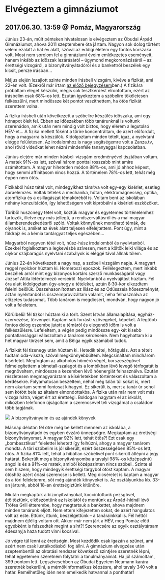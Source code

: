 # Elvégeztem a gimnáziumot
## 2017.06.30. 13:59 @ Pomáz, Magyarország
Június 23-án, múlt pénteken hivatalosan is elvégeztem az Óbudai Árpád Gimnáziumot, ahova 2011 szeptembere óta jártam. Nagyon sok dolog történt velem ezalatt a hat év alatt, szóval az eddigi életem egy fontos korszaka volt. Most nem sorolom fel a gimnáziumi éveim emlékezetes eseményeit, hanem inkább az időszak lezárásáról – úgymond megkoronázásáról – az érettségi vizsgáról, a bizonyítványátadóról és a bankettről beszélek egy kicsit, persze írásban...

Május elején lezajlott szinte minden írásbeli vizsgám, kivéve a fizikát, ami 22-én volt. (Ezekről már írtam  [az előző bejegyzésem](https://www.czeglediaron.hu/2017/05/irasbeli-erettsegi.html)ben.) A fizikára próbáltam eleget készülni, mégis sok tesztkérdést elrontottam, ezért az írásbelim csak 68%-os lett. Ezután igyekeztem a szóbelire tökéletesen felkészülni, mert mindössze két pontot veszíthettem, ha ötös fizikát szerettem volna.

A fizika írásbeli után következett a szóbelire készülés időszaka, ami egy hónapot ölelt fel. Ebben az időszakban több tanárunknál is voltunk szerenádon, amik után nem mindig volt biztos, hogy elérem a legutolsó HÉV-et... A fizika mellett főként a törire koncentráltam, de azért előfordult, hogy a magyarra is készülök. Kidolgoztam minden tételt, igaz, a nyelvtant eléggé felületesen. Az irodalomhoz is nagy segítségemre volt a Zanza.tv, ahol rövid videókat lehet nézni mindenféle tananyaggal kapcsolatban.

Június elejére már minden írásbeli vizsgám eredményével tisztában voltam. A matek 91%-os lett, szóval három ponttal rosszabb mint amire számítottam. A magyar hihetetlen módon 88%-os, ami jó ahhoz képest, hogy semmi affinitásom nincs hozzá. A történelem 78%-os lett, tehát még éppen nem ötös.

Fizikából húsz tétel volt, mindegyikhez társítva volt egy-egy kísérlet, esetleg ábraelemzés. Voltak tételek a mechanika, hőtan, elektromágnesség, optika, atomfizika és a csillagászat témaköréből is. Voltam bent az iskolában néhány konzultáción, így lehetőségem volt kipróbálni a kísérleti eszközöket.

Töriből huszonegy tétel volt, köztük magyar és egyetemes történelemhez tartozók, illetve egy más jellegű, a rendszerváltásról és a mai magyar államberendezkedésről szóló. Voltak könnyűnek mondható témák, de olyanok is, amiket az évek alatt teljesen elfelejtettem. Pont úgy, mint a földrajz és a kémia tantárgyat teljes egészében...

Magyarból negyven tétel volt, húsz-húsz irodalomból és nyelvtanból. Ezekkel foglalkoztam a legkevésbé szívesen, mert a költők lelki világa és az olykor szájbarágós nyelvtani szabályok is eléggé távol állnak tőlem.

Június 22-én következett a nagy nap, a szóbeli vizsgáim napja. A magyart reggel nyolckor húztam ki. Homéroszi eposzok. Fellélegeztem, mert inkább beszélek arról mint egy bizonyos kortárs szerző munkásságáról vagy József Attila létértelmező verseiről. Nyelvtanból a nyelvújítást húztam. Fél óra alatt kidolgoztam úgy-ahogy a tételeket, aztán 8:30-kor elkezdtem felelni belőlük. Összehasonlítottam az Iliász és az Odüsszeia hőseszményét, aztán nyelvtanból is összeimprovizáltam valamit, néha felhasználva az előzetes tudásomat. Több tanárom is megdicsért, mondván, hogy nagyon jó volt a feleletem.

Körülbelül fél tízkor húztam ki a törit. Szent István államalapítása, egyház-szervezése, törvényei. Kaptam sok forrást: szövegeket, képeket. A legtöbb fontos dolog eszembe jutott a témáról és elegendő időm is volt a felkészülésre. Lefeleltem, a végén pedig mindössze egy-két kisebb pontatlansággal válaszoltam a tanárom kérdéseire. Nem hagyhattam ki a hét magyar törzset sem, amit a Bëlga egyik számából tudok.

A fizikát fél tizenegy után húztam ki. Hetedik tétel, hőtágulás. Azt a tételt tudtam oda-vissza, szóval megkönnyebbültem. Megcsináltam mindhárom kísérletet. Megfogtam az alkoholos hőmérő végét, borszeszégővel felmelegítettem a bimetall-szalagot és a lombikban lévő levegő térfogatát is megnöveltem, mindössze a kezemben lévő hőenergiát felhasználva. Ezután részletesen megmagyaráztam a kísérletekben történteket és válaszoltam a kérdésekre. Folyamatosan beszéltem, néhol még talán túl sokat is, mert nem akartam semmi fontosat kihagyni. Ez sikerült is, mert a tanár úr sehol sem kötött bele az általam elmondottakba. A fizika után már nem volt más vizsga hátra, véget ért az érettségi. Boldogan hagytam el az iskolát, miközben telefonon újságoltam a szerencsével teli vizsgámat a családom több tagjának.

[![](https://3.bp.blogspot.com/-QBvtlkL7fcA/WVY4xStk_MI/AAAAAAABplQ/79cJjiJ_oqcym0WqOG65lMu-z6NY-PNPgCLcBGAs/s320/IMG_20170624_141959.jpg)](https://3.bp.blogspot.com/-QBvtlkL7fcA/WVY4xStk_MI/AAAAAAABplQ/79cJjiJ_oqcym0WqOG65lMu-z6NY-PNPgCLcBGAs/s1600/IMG_20170624_141959.jpg)
A bizonyítványaim és az ajándék könyvek

Másnap délután fél ötre még be kellett mennem az iskolába, a bizonyítványátadó és egyben évzáró ünnepségre. Megkaptam az érettségi bizonyítványomat. A magyar 92% lett, tehát ötös?! Ezt csak egy „bombasztikus” felelettel lehetett így felhúzni, ahogy a magyar tanárom mondta. A töri szóbelim is jól sikerült, ezért összességében 85%-os lett, ötös. A fizika 81% lett, tehát a hibátlan szóbelivel pont sikerült átlépni a jegy határát. Bekerült még a bizonyítványomba a tavalyi 98%-os középszintű angol is és a 91%-os matek, amiből középszinten nincs szóbeli. Szinte el sem hiszem, hogy mindegyik érettségi tárgyból ötöst kaptam. A magyar ötöshöz azért óriási szerencse is kellett. Még dicséretet is kaptam a magyar és a töri feleletemre, sőt még ajándék könyveket is. Az osztályunkba kb. 33-an jártunk, abból 18-an érettségiztünk kitűnőre.

Miután megkaptuk a bizonyítványokat, koccintottunk pezsgővel, átöltöztünk, elköszöntünk az iskolától és mentünk az Árpád-hídnál lévő Trófea Grill étterembe, hogy megtartsuk a bankettet, ahova majdnem minden tanárunk eljött. Nem ettem kifejezetten sokat, de azért hangulatos volt az este. Ettünk, ittunk, beszélgettünk – a tanárainkkal is. Fél héttől majdnem éjfélig voltam ott. Akkor már nem járt a HÉV, meg Pomáz előtt egyébként is felszedték megint a sínt?! Szerencsére az egyik osztálytársam édesanyja haza tudott vinni kocsival.

Jó végre túl lenni az érettségin. Most kezdődik csak igazán a szünet, ami azért nem csak lustálkodásból fog állni. A gimnázium elvégzése után szeptembertől az oktatási rendszer következő szintjére szeretnék lépni, tehát egyetemen szeretném folytatni a tanulmányaimat. Ha jól számoltam, 399 pontom lett. Legszívesebben az Óbudai Egyetem Neumann karára szeretnék bekerülni, a mérnökinformatikus képzésre, ahol tavaly 340 volt a határ. Remélhetőleg idén nem emelkedik hatvannal a ponthatár!
<!--stackedit_data:
eyJoaXN0b3J5IjpbNTczMDI0MjcyXX0=
-->